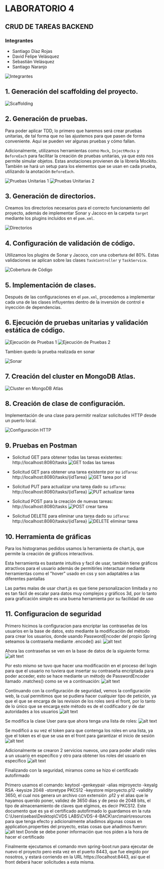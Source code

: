 # LABORATORIO 4

## CRUD DE TAREAS BACKEND

### Integrantes

- Santiago Díaz Rojas
- David Felipe Velásquez
- Sebastián Velásquez
- Santiago Naranjo

![Integrantes](images/img_3.png)

## 1. Generación del scaffolding del proyecto.

![Scaffolding](images/img.png)

## 2. Generación de pruebas.

Para poder aplicar TDD, lo primero que haremos será crear pruebas unitarias, de tal forma que no las ajustemos para que pasen de forma conveniente. Aquí se pueden ver algunas pruebas y cómo fallan.

Adicionalmente, utilizamos herramientas como `Mock`, `InjectMocks` y `BeforeEach` para facilitar la creación de pruebas unitarias, ya que esto nos permite simular objetos. Estas anotaciones provienen de la librería Mockito. También se hará un setup para los elementos que se usan en cada prueba, utilizando la anotación `BeforeEach`.

![Pruebas Unitarias 1](images/image-1.png)
![Pruebas Unitarias 2](images/image.png)

## 3. Generación de directorios.

Creamos los directorios necesarios para el correcto funcionamiento del proyecto, además de implementar Sonar y Jacoco en la carpeta `target` mediante los plugins incluidos en el `pom.xml`.

![Directorios](images/image-2.png)

## 4. Configuración de validación de código.

Utilizamos los plugins de Sonar y Jacoco, con una cobertura del 80%. Estas validaciones se aplican sobre las clases `TaskController` y `TaskService`.

![Cobertura de Código](images/image-3.png)

## 5. Implementación de clases.

Después de las configuraciones en el `pom.xml`, procedemos a implementar cada una de las clases influyentes dentro de la inversión de control e inyección de dependencias.

## 6. Ejecución de pruebas unitarias y validación estática de código.

![Ejecución de Pruebas 1](images/img_1.png)
![Ejecución de Pruebas 2](images/img_2.png)

Tambien quedo la prueba realizada en sonar

![Sonar](image.png)

## 7. Creación del cluster en MongoDB Atlas.

![Cluster en MongoDB Atlas](images/img_4.png)

## 8. Creación de clase de configuración.

Implementación de una clase para permitir realizar solicitudes HTTP desde un puerto local.

![Configuración HTTP](images/img_5.png)

## 9. Pruebas en Postman

- Solicitud GET para obtener todas las tareas existentes:
  http://localhost:8080/tasks
  ![GET todas las tareas](images/img_6.png)

- Solicitud GET para obtener una tarea existente por su `idTarea`:
  http://localhost:8080/tasks/{idTarea}
  ![GET tarea por id](images/img_7.png)

- Solicitud PUT para actualizar una tarea dado su `idTarea`:
  http://localhost:8080/tasks/{idTarea}
  ![PUT actualizar tarea](images/img_8.png)

- Solicitud POST para la creación de nuevas tareas:
  http://localhost:8080/tasks
  ![POST crear tarea](images/img_9.png)

- Solicitud DELETE para eliminar una tarea dado su `idTarea`:
  http://localhost:8080/tasks/{idTarea}
  ![DELETE eliminar tarea](images/img_10.png)

## 10. Herramienta de gráficas
Para los histogramas pedidos usamos la herramienta de chart.js, que permite la creación de gráficos interactivos. 

Esta herramienta es bastante intuitiva y facil de usar, también tiene gráficos atractivos para el usuario además de permitirles interactuar mediante herramientas como el "hover" usado en css y son adaptables a las diferentes pantallas

Las partes malas de usar chart.js es que tiene personalizacion limitada y no es tan fácil de escalar para datos muy complejos y gráficos 3d, por lo tanto para graficación simple es una buena herramienta por su facilidad de uso

## 11. Configuracion de seguridad
Primero hicimos la configuracion para encriptar las contraseñas de los usuarios en la base de datos, esto mediante la modificación del método para crear los usuarios, donde usando PasswordEncoder del propio Spring seteamos la contraseña mediante .encode() así:
![alt text](images/image-4.png)

Ahora las contraseñas se ven en la base de datos de la siguiente forma:
![alt text](images/image-5.png)

Por esto mismo se tuvo que hacer una modificación en el proceso del login para que el usuario no tuviera que insertar su contraseña encriptada para poder acceder, esto se hace mediante un método de PasswordEncoder llamado .matches() como se ve a continuación:
![alt text](images/image-6.png)

Continuando con la configuración de seguridad, vemos la configuración web, la cual permitimos que se pudiera hacer cualquier tipo de petición, ya que el que se encarga de las revision de los roles será el front, por lo tanto de lo único que se encarga este método es de el codificador y de dar autoridades a los usuarios
![alt text](images/image-7.png)

Se modifica la clase User para que ahora tenga una lista de roles:
![alt text](images/image-8.png)

Se modificó a su vez el token para que contenga los roles en una lista, ya que el token es el que se usa en el front para garantizar el inicio de sesión
![alt text](images/image-9.png)

Adicionalmente se crearon 2 servicios nuevos, uno para poder añadir roles a un usuario en específico y otro para obtener los roles del usuario en específico
![alt text](images/image-10.png)

Finalizando con la seguridad, miramos como se hizo el certificado autofirmado

Primero usamos el comando: keytool -genkeypair -alias miproyecto -keyalg RSA -keysize 2048 -storetype PKCS12 -keystore miproyecto.p12 -validity 3650, el cual nos genera un archivo con extensión .p12 y el alias que le hayamos querido poner, validez de 3650 días y de peso de 2048 bits, el tipo de almacenamiento de claves que elgimos, es decir PKCS12. Este documento que es ya el certificado autofirmado lo guardamos en la ruta C:\Users\sebas\Desktop\CVDS LABS\CVDS-4-BACK\src\main\resources para que tenga efecto y adicionalmente añadimos algunas cosas en application.properties del proyecto, estas cosas que añadimos fueron:
![alt text](images/image-11.png)
Donde se debe poner información que nos piden a la hora de hacer el certificado

Finalmente ejecutamos el comando mvn spring-boot:run para ejecutar de nuevo el proyecto pero esta vez en el puerto 8443, que fue elegido por nosotros, y estará corriendo en la URL https://localhost:8443, así que el front deberá hacer solicitudes a esta misma.
